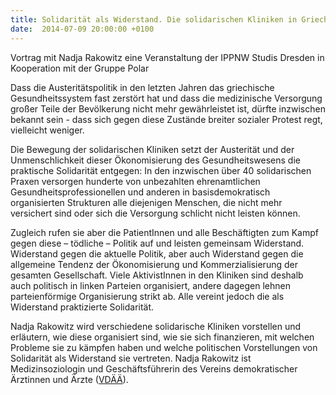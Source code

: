 ```yaml
---
title: Solidarität als Widerstand. Die solidarischen Kliniken in Griechenland
date:  2014-07-09 20:00:00 +0100
---
```


Vortrag mit Nadja Rakowitz eine Veranstaltung der IPPNW Studis Dresden in Kooperation mit der Gruppe Polar



Dass die Austeritätspolitik in den letzten Jahren das griechische
Gesundheitssystem fast zerstört hat und dass die medizinische Versorgung
großer Teile der Bevölkerung nicht mehr gewährleistet ist, dürfte
inzwischen bekannt sein - dass sich gegen diese Zustände breiter sozialer
Protest regt, vielleicht weniger.


Die Bewegung der solidarischen Kliniken setzt der Austerität und der
Unmenschlichkeit dieser Ökonomisierung des Gesundheitswesens die
praktische Solidarität entgegen: In den inzwischen über 40 solidarischen
Praxen versorgen hunderte von unbezahlten ehrenamtlichen
Gesundheitsprofessionellen und anderen in basisdemokratisch organisierten
Strukturen alle diejenigen Menschen, die nicht mehr versichert sind oder
sich die Versorgung schlicht nicht leisten können.


Zugleich rufen sie aber die PatientInnen und alle Beschäftigten zum
Kampf gegen diese – tödliche – Politik auf und leisten gemeinsam
Widerstand. Widerstand gegen die aktuelle Politik, aber auch Widerstand
gegen die allgemeine Tendenz der Ökonomisierung und Kommerzialisierung der
gesamten Gesellschaft. Viele AktivistInnen in den Kliniken sind deshalb
auch politisch in linken Parteien organisiert, andere dagegen lehnen
parteienförmige Organisierung strikt ab. Alle vereint jedoch die als
Widerstand praktizierte Solidarität.


Nadja Rakowitz wird verschiedene solidarische Kliniken vorstellen und
erläutern, wie diese organisiert sind, wie sie sich finanzieren, mit
welchen Probleme sie zu kämpfen haben und welche politischen Vorstellungen
von Solidarität als Widerstand sie vertreten. Nadja Rakowitz ist
Medizinsoziologin und Geschäftsführerin des Vereins demokratischer
Ärztinnen und Ärzte (<a href="http://www.vdaeae.de/">VDÄÄ</a>).


